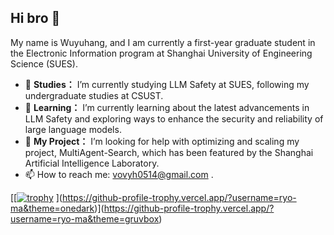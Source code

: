 ## Hi bro 👋

My name is Wuyuhang, and I am currently a first-year graduate student in the Electronic Information program at Shanghai University of Engineering Science (SUES).

- 🔭 **Studies：** I’m currently studying LLM Safety at SUES, following my undergraduate studies at CSUST.
- 🌱 **Learning：** I’m currently learning about the latest advancements in LLM Safety and exploring ways to enhance the security and reliability of large language models.
- 🤔 **My Project：** I’m looking for help with optimizing and scaling my project, MultiAgent-Search, which has been featured by the Shanghai Artificial Intelligence Laboratory.
- 📫 How to reach me: [vovyh0514@gmail.com](mailto:your-email@example.com) .

[[[![trophy](https://github-profile-trophy.vercel.app/?username=Wuyuhang11)](https://github.com/ryo-ma/github-profile-trophy)
](https://github-profile-trophy.vercel.app/?username=ryo-ma&theme=onedark)](https://github-profile-trophy.vercel.app/?username=ryo-ma&theme=gruvbox)
